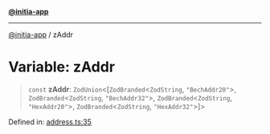 [**@initia-app**](../types.md)

***

[@initia-app](../types.md) / zAddr

# Variable: zAddr

> `const` **zAddr**: `ZodUnion`\<\[`ZodBranded`\<`ZodString`, `"BechAddr20"`\>, `ZodBranded`\<`ZodString`, `"BechAddr32"`\>, `ZodBranded`\<`ZodString`, `"HexAddr20"`\>, `ZodBranded`\<`ZodString`, `"HexAddr32"`\>\]\>

Defined in: [address.ts:35](https://github.com/hanwong/app-v2/blob/81e68e88090ddc2ab26b9b4b48b4c48725303c75/app/types/address.ts#L35)
